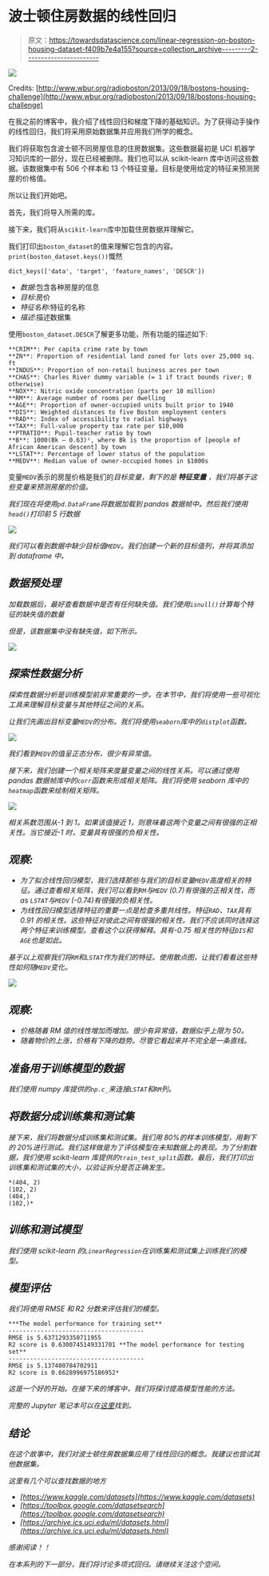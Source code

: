 # 波士顿住房数据的线性回归

> 原文：<https://towardsdatascience.com/linear-regression-on-boston-housing-dataset-f409b7e4a155?source=collection_archive---------2----------------------->

![](img/11a0e4fa5809e5a572374ff5a5d37c5a.png)

Credits: [http://www.wbur.org/radioboston/2013/09/18/bostons-housing-challenge](http://www.wbur.org/radioboston/2013/09/18/bostons-housing-challenge)

在我之前的博客中，我介绍了线性回归和梯度下降的基础知识。为了获得动手操作的线性回归，我们将采用原始数据集并应用我们所学的概念。

我们将获取包含波士顿不同房屋信息的住房数据集。这些数据最初是 UCI 机器学习知识库的一部分，现在已经被删除。我们也可以从 scikit-learn 库中访问这些数据。该数据集中有 506 个样本和 13 个特征变量。目标是使用给定的特征来预测房屋的价格值。

所以让我们开始吧。

首先，我们将导入所需的库。

接下来，我们将从`scikit-learn`库中加载住房数据并理解它。

我们打印出`boston_dataset`的值来理解它包含的内容。`print(boston_dataset.keys())`慨然

```
dict_keys(['data', 'target', 'feature_names', 'DESCR'])
```

*   *数据*:包含各种房屋的信息
*   *目标*:房价
*   *特征名称*:特征的名称
*   *描述*:描述数据集

使用`boston_dataset.DESCR`了解更多功能，所有功能的描述如下:

```
**CRIM**: Per capita crime rate by town
**ZN**: Proportion of residential land zoned for lots over 25,000 sq. ft
**INDUS**: Proportion of non-retail business acres per town
**CHAS**: Charles River dummy variable (= 1 if tract bounds river; 0 otherwise)
**NOX**: Nitric oxide concentration (parts per 10 million)
**RM**: Average number of rooms per dwelling
**AGE**: Proportion of owner-occupied units built prior to 1940
**DIS**: Weighted distances to five Boston employment centers
**RAD**: Index of accessibility to radial highways
**TAX**: Full-value property tax rate per $10,000
**PTRATIO**: Pupil-teacher ratio by town
**B**: 1000(Bk — 0.63)², where Bk is the proportion of [people of African American descent] by town
**LSTAT**: Percentage of lower status of the population
**MEDV**: Median value of owner-occupied homes in $1000s
```

变量`MEDV`表示的房屋价格是我们的*目标变量，剩下的是 ***特征变量*** ，我们将基于这些变量来预测房屋的价值。*

*我们现在将使用`pd.DataFrame`将数据加载到 pandas 数据帧中。然后我们使用`head()`打印前 5 行数据*

*![](img/f850285930e2f83e67706ecb88015a81.png)*

*我们可以看到数据中缺少目标值`MEDV`。我们创建一个新的目标值列，并将其添加到 dataframe 中。*

## ***数据预处理***

*加载数据后，最好查看数据中是否有任何缺失值。我们使用`isnull()`计算每个特征的缺失值的数量*

*但是，该数据集中没有缺失值，如下所示。*

*![](img/7adc86814da37ee10e312810ebdbc6fe.png)*

## ***探索性数据分析***

*探索性数据分析是训练模型前非常重要的一步。在本节中，我们将使用一些可视化工具来理解目标变量与其他特征之间的关系。*

*让我们先画出目标变量`MEDV`的分布。我们将使用`seaborn`库中的`distplot`函数。*

*![](img/f82c901beb271b1b9144758c6178211d.png)*

*我们看到`MEDV`的值呈正态分布，很少有异常值。*

*接下来，我们创建一个相关矩阵来度量变量之间的线性关系。可以通过使用 pandas 数据帧库中的`corr`函数来形成相关矩阵。我们将使用 seaborn 库中的`heatmap`函数来绘制相关矩阵。*

*![](img/ae99d295a9297949c0f26bf2fbb7355d.png)*

*相关系数范围从-1 到 1。如果该值接近 1，则意味着这两个变量之间有很强的正相关性。当它接近-1 时，变量具有很强的负相关性。*

## ***观察:***

*   *为了拟合线性回归模型，我们选择那些与我们的目标变量`MEDV`高度相关的特征。通过查看相关矩阵，我们可以看到`RM`与`MEDV` (0.7)有很强的正相关性，而 as `LSTAT`与`MEDV` (-0.74)有很强的负相关性。*
*   *为线性回归模型选择特征的重要一点是检查多重共线性。特征`RAD`、`TAX`具有 0.91 的相关性。这些特征对彼此之间有很强的相关性。我们不应该同时选择这两个特征来训练模型。查看这个以获得解释。具有-0.75 相关性的特征`DIS`和`AGE`也是如此。*

*基于以上观察我们将`RM`和`LSTAT`作为我们的特征。使用散点图，让我们看看这些特性如何随`MEDV`变化。*

*![](img/d80a53acbed5013703ae4ff93679b56a.png)*

## ***观察:***

*   *价格随着 RM 值的线性增加而增加。很少有异常值，数据似乎上限为 50。*
*   *随着物价的上涨，价格有下降的趋势。尽管它看起来并不完全是一条直线。*

## ***准备用于训练模型的数据***

*我们使用 numpy 库提供的`np.c_`来连接`LSTAT`和`RM`列。*

## ***将数据分成训练集和测试集***

*接下来，我们将数据分成训练集和测试集。我们用 80%的样本训练模型，用剩下的 20%进行测试。*我们这样做是为了评估模型在未知数据上的表现*。为了分割数据，我们使用 scikit-learn 库提供的`train_test_split`函数。最后，我们打印出训练集和测试集的大小，以验证拆分是否正确发生。*

```
*(404, 2) 
(102, 2)
(404,)
(102,)*
```

## ***训练和测试模型***

*我们使用 scikit-learn 的`LinearRegression`在训练集和测试集上训练我们的模型。*

## ***模型评估***

*我们将使用 RMSE 和 R2 分数来评估我们的模型。*

```
***The model performance for training set** 
-------------------------------------- 
RMSE is 5.6371293350711955 
R2 score is 0.6300745149331701 **The model performance for testing set** 
-------------------------------------- 
RMSE is 5.137400784702911
R2 score is 0.6628996975186952*
```

*这是一个好的开始。在接下来的博客中，我们将探讨提高模型性能的方法。*

*完整的 Jupyter 笔记本可以在[这里](https://github.com/animesh-agarwal/Machine-Learning-Datasets/blob/master/boston-housing/Linear_Regression.ipynb)找到。*

## ***结论***

*在这个故事中，我们对波士顿住房数据集应用了线性回归的概念。我建议也尝试其他数据集。*

*这里有几个可以查找数据的地方*

*   *[https://www.kaggle.com/datasets](https://www.kaggle.com/datasets)*
*   *[https://toolbox.google.com/datasetsearch](https://toolbox.google.com/datasetsearch)*
*   *[https://archive.ics.uci.edu/ml/datasets.html](https://archive.ics.uci.edu/ml/datasets.html)*

*感谢阅读！！*

*在本系列的下一部分，我们将讨论多项式回归。请继续关注这个空间。*